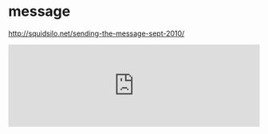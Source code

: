 # message

http://squidsilo.net/sending-the-message-sept-2010/

<iframe width="100%" height="166" scrolling="no" frameborder="no" allow="autoplay" src="https://w.soundcloud.com/player/?url=https%3A//api.soundcloud.com/tracks/69750730&color=%23ff5500&auto_play=false&hide_related=false&show_comments=true&show_user=true&show_reposts=false&show_teaser=true"></iframe>
